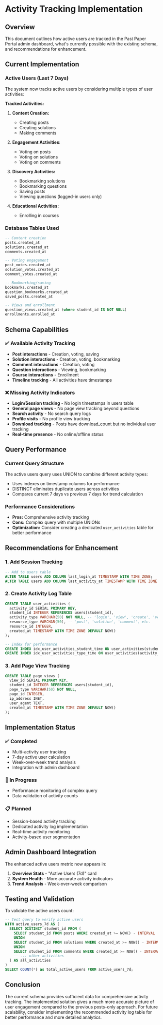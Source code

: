 # Activity Tracking Implementation

## Overview
This document outlines how active users are tracked in the Past Paper Portal admin dashboard, what's currently possible with the existing schema, and recommendations for enhancement.

## Current Implementation

### Active Users (Last 7 Days)
The system now tracks active users by considering multiple types of user activities:

**Tracked Activities:**
1. **Content Creation:**
   - Creating posts
   - Creating solutions
   - Making comments

2. **Engagement Activities:**
   - Voting on posts
   - Voting on solutions  
   - Voting on comments

3. **Discovery Activities:**
   - Bookmarking solutions
   - Bookmarking questions
   - Saving posts
   - Viewing questions (logged-in users only)

4. **Educational Activities:**
   - Enrolling in courses

### Database Tables Used
```sql
-- Content creation
posts.created_at
solutions.created_at
comments.created_at

-- Voting engagement
post_votes.created_at
solution_votes.created_at
comment_votes.created_at

-- Bookmarking/saving
bookmarks.created_at
question_bookmarks.created_at
saved_posts.created_at

-- Views and enrollment
question_views.created_at (where student_id IS NOT NULL)
enrollments.enrolled_at
```

## Schema Capabilities

### ✅ Available Activity Tracking
- **Post interactions** - Creation, voting, saving
- **Solution interactions** - Creation, voting, bookmarking
- **Comment interactions** - Creation, voting
- **Question interactions** - Viewing, bookmarking
- **Course interactions** - Enrollment
- **Timeline tracking** - All activities have timestamps

### ❌ Missing Activity Indicators
- **Login/Session tracking** - No login timestamps in users table
- **General page views** - No page view tracking beyond questions
- **Search activity** - No search query logs
- **Profile visits** - No profile view tracking
- **Download tracking** - Posts have download_count but no individual user tracking
- **Real-time presence** - No online/offline status

## Query Performance

### Current Query Structure
The active users query uses UNION to combine different activity types:
- Uses indexes on timestamp columns for performance
- DISTINCT eliminates duplicate users across activities
- Compares current 7 days vs previous 7 days for trend calculation

### Performance Considerations
- **Pros:** Comprehensive activity tracking
- **Cons:** Complex query with multiple UNIONs
- **Optimization:** Consider creating a dedicated `user_activities` table for better performance

## Recommendations for Enhancement

### 1. Add Session Tracking
```sql
-- Add to users table
ALTER TABLE users ADD COLUMN last_login_at TIMESTAMP WITH TIME ZONE;
ALTER TABLE users ADD COLUMN last_activity_at TIMESTAMP WITH TIME ZONE;
```

### 2. Create Activity Log Table
```sql
CREATE TABLE user_activities (
  activity_id SERIAL PRIMARY KEY,
  student_id INTEGER REFERENCES users(student_id),
  activity_type VARCHAR(50) NOT NULL, -- 'login', 'view', 'create', 'vote', etc.
  resource_type VARCHAR(50), -- 'post', 'solution', 'comment', etc.
  resource_id INTEGER,
  created_at TIMESTAMP WITH TIME ZONE DEFAULT NOW()
);

-- Index for performance
CREATE INDEX idx_user_activities_student_time ON user_activities(student_id, created_at);
CREATE INDEX idx_user_activities_type_time ON user_activities(activity_type, created_at);
```

### 3. Add Page View Tracking
```sql
CREATE TABLE page_views (
  view_id SERIAL PRIMARY KEY,
  student_id INTEGER REFERENCES users(student_id),
  page_type VARCHAR(50) NOT NULL,
  page_id INTEGER,
  ip_address INET,
  user_agent TEXT,
  created_at TIMESTAMP WITH TIME ZONE DEFAULT NOW()
);
```

## Implementation Status

### ✅ Completed
- Multi-activity user tracking
- 7-day active user calculation
- Week-over-week trend analysis
- Integration with admin dashboard

### 🔄 In Progress
- Performance monitoring of complex query
- Data validation of activity counts

### 📋 Planned
- Session-based activity tracking
- Dedicated activity log implementation
- Real-time activity monitoring
- Activity-based user segmentation

## Admin Dashboard Integration

The enhanced active users metric now appears in:
1. **Overview Stats** - "Active Users (7d)" card
2. **System Health** - More accurate activity indicators
3. **Trend Analysis** - Week-over-week comparison

## Testing and Validation

To validate the active users count:
```sql
-- Test query to verify active users
WITH active_users_7d AS (
  SELECT DISTINCT student_id FROM (
    SELECT student_id FROM posts WHERE created_at >= NOW() - INTERVAL '7 days'
    UNION
    SELECT student_id FROM solutions WHERE created_at >= NOW() - INTERVAL '7 days'
    UNION
    SELECT student_id FROM comments WHERE created_at >= NOW() - INTERVAL '7 days'
    -- ... other activities
  ) AS all_activities
)
SELECT COUNT(*) as total_active_users FROM active_users_7d;
```

## Conclusion

The current schema provides sufficient data for comprehensive activity tracking. The implemented solution gives a much more accurate picture of user engagement compared to the previous posts-only approach. For future scalability, consider implementing the recommended activity log table for better performance and more detailed analytics.
